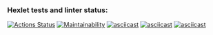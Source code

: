 ### Hexlet tests and linter status:
[![Actions Status](https://github.com/delphython/frontend-project-44/workflows/hexlet-check/badge.svg)](https://github.com/delphython/frontend-project-44/actions)
[![Maintainability](https://api.codeclimate.com/v1/badges/4feb28d763b30979726d/maintainability)](https://codeclimate.com/github/delphython/frontend-project-44/maintainability)
[![asciicast](https://asciinema.org/a/8rTQBCLFJdnzTJ8PwowZyn1u3.svg)](https://asciinema.org/a/8rTQBCLFJdnzTJ8PwowZyn1u3)
[![asciicast](https://asciinema.org/a/0NHNk8Fa4Gr6byZFnscUJAqgA.svg)](https://asciinema.org/a/0NHNk8Fa4Gr6byZFnscUJAqgA)
[![asciicast](https://asciinema.org/a/26Djym22wHo6o3E3BBc9gtP4B.svg)](https://asciinema.org/a/26Djym22wHo6o3E3BBc9gtP4B)
